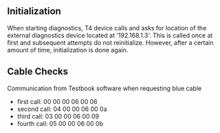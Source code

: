 ## Initialization
When starting diagnostics, T4 device calls and asks for location of the external diagnostics device located at '192.168.1.3'. This is called once at first and subsequent attempts do not reinitialize. However, after a certain amount of time, initialization is done again.

## Cable Checks

Communication from Testbook software when requesting blue cable
- first call: 00 00 00 06 00 06 
- second call: 04 00 00 06 00 0a
- third call: 03 00 00 06 00 09
- fourth call: 05 00 00 06 00 0b
